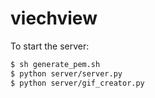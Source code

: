 # viechview

To start the server:
```sh
$ sh generate_pem.sh
$ python server/server.py
$ python server/gif_creator.py
```

